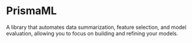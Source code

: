 # PrismaML
A library that automates data summarization, feature selection, and model evaluation, allowing you to focus on building and refining your models.
